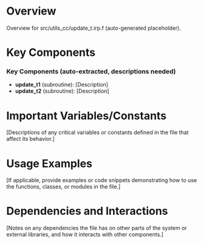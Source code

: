 # Overview

Overview for src/utils_cc/update_t.irp.f (auto-generated placeholder).

# Key Components

### Key Components (auto-extracted, descriptions needed)
- **update_t1** (subroutine): [Description]
- **update_t2** (subroutine): [Description]

# Important Variables/Constants

[Descriptions of any critical variables or constants defined in the file that affect its behavior.]

# Usage Examples

[If applicable, provide examples or code snippets demonstrating how to use the functions, classes, or modules in the file.]

# Dependencies and Interactions

[Notes on any dependencies the file has on other parts of the system or external libraries, and how it interacts with other components.]
